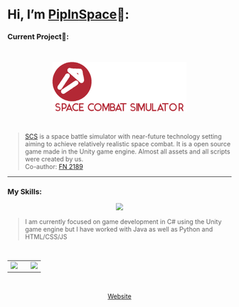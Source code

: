 # Hi, I’m <a href="https://pipinspace.github.io/" color="white">PipIn<span color="#b32835">Space</span></a>:wave::
### Current <span color="#b32835">Project</span>:satellite::

<br>
<p align="center">
  <a href="https://github.com/FN-2189/SCS">
    <img src="https://raw.githubusercontent.com/FN-2189/SCS/master/ReadMeResources/scslogoclean.png" width="60%"/>
  </a>
</p>
<br>

> <a href="https://github.com/FN-2189/SCS" color="#b32835">SCS</a> is a space battle simulator with near-future technology setting aiming to achieve relatively realistic space combat. It is a open source game made in the Unity game engine. Almost all assets and all scripts were created by us. <br>
> Co-author: <a href="https://github.com/FN-2189" color="#b32835">FN 2189</a>

---
### My <span color="#b32835">Skills</span>:
<p align="center">
  <a href="https://skillicons.dev">
    <img src="https://skillicons.dev/icons?i=cs,java,html,css,js,nodejs,py,blender,unity,github,visualstudio,vscode,idea,arduino&theme=light&icon_color=b32835" />
  </a>
</p>

>I am currently focused on game development in C# using the Unity game engine but I have worked with Java as well as Python and HTML/CSS/JS<br>
<br>

<span width="100%">
  <table width="100%" style="border-style: none">
    <tbody width="100%">
    <tr width="100%" border-style="none">
      <td width="60%" border-style="none">
        <a href="https://github.com/anuraghazra/github-readme-stats">
          <img src="https://github-readme-stats.vercel.app/api?username=pipinspace&show_icons=true&theme=swift" />
        </a>
      </td>
      <td width="40%" border-style="none">
        <a href="https://github.com/anuraghazra/github-readme-stats">
          <img src="https://github-readme-stats.vercel.app/api/top-langs/?username=pipinspace&show_icons=true&theme=swift"/>
        </a>
      </td>
    </tr>
    </tbody>
  </table>
</span>
<br>
<p align="center">
  <a href="https://pipinspace.github.io/" color="white">Web<span color="#b32835">site</span></a>
</p>
<!---
PipInSpace/PipInSpace is a ✨ special ✨ repository because its `README.md` (this file) appears on your GitHub profile.
You can click the Preview link to take a look at your changes.
--->

